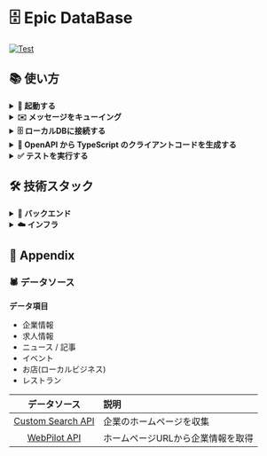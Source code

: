 # 🗄 Epic DataBase

<a href="https://github.com/gtaiyou24/epic-database/actions/workflows/test.yml" target="_blank"><img src="https://github.com/gtaiyou24/epic-database/actions/workflows/test.yml/badge.svg" alt="Test"></a>

## 📚 使い方
<details><summary><b>🏃 起動する</b></summary>

```bash
docker-compose up --build
```

</details>

<details><summary><b>✉️ メッセージをキューイング</b></summary>

```bash
# キューの一覧を表示
$ aws sqs list-queues --endpoint-url http://localhost:4566

# メッセージを作成
$ aws sqs send-message \
    --queue-url http://localhost:4566/000000000000/financial-market \
    --endpoint-url http://localhost:4566 \
    --message-body '{
    "notification_id": 1, 
    "event": {
      "isin_code": "JP90C000GKC6", 
      "ita_code": "03311187",  
      "name": "eMAXIS Slim米国株式(S&P500)",
      "asset_type": "STOCK", 
      "management_type": "INDEX", 
      "destination": "NORTH_AMERICA", 
      "trade_types": [
        "NISA_TSUMITATE", 
        "NISA_SEITYOU", 
        "OPEN_END"
      ]
    },
    "occurred_on": "2024-03-05 15:19:24", 
    "event_type": "ProductCrawled.1", 
    "version": 1,
    "producer_name": "epic-crawler"
  }
'

# キューイングされたメッセージを表示
$ aws sqs receive-message \
    --queue-url http://localhost:4566/000000000000/financial-market \
    --endpoint-url http://localhost:4566
```

</details>

<details><summary><b>🗄️ ローカルDBに接続する</b></summary>

|   データベース   | 保存しているデータ                               | 接続コマンド                                                                        |
|:----------:|:----------------------------------------|:------------------------------------------------------------------------------|
|   Redis    | ログイン時に発行されるアクセストークン、リフレッシュトークンを保存しています。 | `redis-cli -p 6379`                                                           | 
| PostgreSQL | 万が一 KVS のデータが失われた時に復元できるようにするためのデータ     | <pre>mysql -h 127.0.0.1 -P 3306 -u user -p <br /># Enter password: pass</pre> |

</details>

<details><summary><b>🔌 OpenAPI から TypeScript のクライアントコードを生成する</b></summary>

```bash
npm run generate-client
```

利用しているパッケージは「[openapi-typescript | OpenAPI TypeScript](https://openapi-ts.pages.dev/introduction)」です。

</details>

<details><summary><b>✅ テストを実行する</b></summary>

バックエンド(FastAPI)のテストを実行する場合は、下記のコマンドを実行してください。
```bash
# テスト実行に必要なライブラリをインストール
pip install -r test/requirements.txt

# テストを実行
pytest -v ./test
```

</details>

## 🛠️ 技術スタック
<details><summary><b>🔨 バックエンド</b></summary>

- ⚙️ 開発言語: Python 3.12
- ⚡️ フレームワーク: [FastAPI](https://fastapi.tiangolo.com/)
- ✍️ 設計手法: [DDD(ドメイン駆動設計)](https://amzn.to/4gjk6AQ)
- 🧰 ライブラリ:
    - 💾 [SQLAlchemy](https://www.sqlalchemy.org/) : Python SQL DataBase interactions (ORM).
    - ✅ [PyTest](https://docs.pytest.org/en/stable/) : Python test.
    - 🔈️ [slf4py](https://pypi.org/project/slf4py/) : Logging.
    - 🔀 [di4injector](https://pypi.org/project/di4injector/) : DI injection.
- 💾️ DB: MySQL / Redis
- 🔌 クライアント連携: RESTful API
- 🚀 CI: [GitHub Actions](https://docs.github.com/ja/actions)
- 📃 Doc: Markdown / [Mermaid](https://mermaid.js.org/)

</details>

<details><summary><b>☁️ インフラ</b></summary>

- ☁️ クラウドサービス:
    - Compute: GCP Cloud Run
    - DB: [Neon](https://neon.tech/) / [Upstash](https://upstash.com/)
- 🌍️ IaC: [Terraform](https://www.terraform.io/)
- 🐋 DevOps: [Docker Compose](https://www.docker.com)
- 🚨 エラー/ログ監視ツール: [Sentry](https://sentry.io/welcome/) / [New Relic](https://newrelic.com/jp)
- 📧 メールサービス: Gmail / SendGrid

</details>

## 🔗 Appendix
### 🕷️ データソース

**データ項目**

 - 企業情報
 - 求人情報
 - ニュース / 記事
 - イベント
 - お店(ローカルビジネス)
 - レストラン

| データソース | 説明                 |
|:----------:|:-------------------|
| [Custom Search API](https://console.cloud.google.com/apis/library/customsearch.googleapis.com?hl=ja&pli=1&project=mento-staging2) | 企業のホームページを収集       |
| [WebPilot API](https://www.webpilot.ai/contact/) | ホームページURLから企業情報を取得 |
